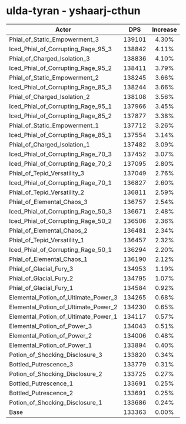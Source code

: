 # ulda-tyran - yshaarj-cthun
| Actor | DPS | Increase |
|---|:---:|:---:|
|Phial_of_Static_Empowerment_3|139101|4.30%|
|Iced_Phial_of_Corrupting_Rage_95_3|138842|4.11%|
|Phial_of_Charged_Isolation_3|138836|4.10%|
|Iced_Phial_of_Corrupting_Rage_95_2|138411|3.79%|
|Phial_of_Static_Empowerment_2|138245|3.66%|
|Iced_Phial_of_Corrupting_Rage_85_3|138244|3.66%|
|Phial_of_Charged_Isolation_2|138108|3.56%|
|Iced_Phial_of_Corrupting_Rage_95_1|137966|3.45%|
|Iced_Phial_of_Corrupting_Rage_85_2|137877|3.38%|
|Phial_of_Static_Empowerment_1|137712|3.26%|
|Iced_Phial_of_Corrupting_Rage_85_1|137554|3.14%|
|Phial_of_Charged_Isolation_1|137482|3.09%|
|Iced_Phial_of_Corrupting_Rage_70_3|137452|3.07%|
|Iced_Phial_of_Corrupting_Rage_70_2|137095|2.80%|
|Phial_of_Tepid_Versatility_3|137049|2.76%|
|Iced_Phial_of_Corrupting_Rage_70_1|136827|2.60%|
|Phial_of_Tepid_Versatility_2|136811|2.59%|
|Phial_of_Elemental_Chaos_3|136757|2.54%|
|Iced_Phial_of_Corrupting_Rage_50_3|136671|2.48%|
|Iced_Phial_of_Corrupting_Rage_50_2|136506|2.36%|
|Phial_of_Elemental_Chaos_2|136481|2.34%|
|Phial_of_Tepid_Versatility_1|136457|2.32%|
|Iced_Phial_of_Corrupting_Rage_50_1|136294|2.20%|
|Phial_of_Elemental_Chaos_1|136190|2.12%|
|Phial_of_Glacial_Fury_3|134953|1.19%|
|Phial_of_Glacial_Fury_2|134795|1.07%|
|Phial_of_Glacial_Fury_1|134584|0.92%|
|Elemental_Potion_of_Ultimate_Power_3|134265|0.68%|
|Elemental_Potion_of_Ultimate_Power_2|134230|0.65%|
|Elemental_Potion_of_Ultimate_Power_1|134117|0.57%|
|Elemental_Potion_of_Power_3|134043|0.51%|
|Elemental_Potion_of_Power_2|134006|0.48%|
|Elemental_Potion_of_Power_1|133894|0.40%|
|Potion_of_Shocking_Disclosure_3|133820|0.34%|
|Bottled_Putrescence_3|133779|0.31%|
|Potion_of_Shocking_Disclosure_2|133725|0.27%|
|Bottled_Putrescence_1|133691|0.25%|
|Bottled_Putrescence_2|133691|0.25%|
|Potion_of_Shocking_Disclosure_1|133686|0.24%|
|Base|133363|0.00%|
